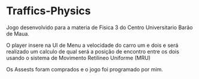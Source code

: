 # Traffics-Physics
Jogo desenvolvido para a materia de Fisica 3 do Centro Universitario Barão de Maua.

O player insere na UI de Menu a velocidade do carro um e dois e será realizado um calculo de qual será a posição de encontro entre os dois usando o sistema de Movimento Retilineo Uniforme (MRU)

Os Assests foram comprados e o jogo foi programado por mim.
